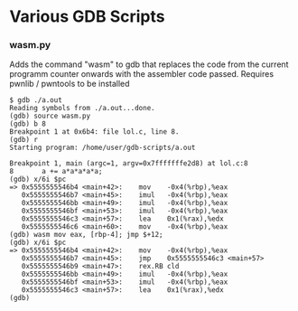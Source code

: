 # Various GDB Scripts





### wasm.py

Adds the command "wasm" to gdb that replaces the code from the current programm counter onwards with the assembler code passed. Requires pwnlib / pwntools to be installed


```GDB
$ gdb ./a.out 
Reading symbols from ./a.out...done.
(gdb) source wasm.py 
(gdb) b 8
Breakpoint 1 at 0x6b4: file lol.c, line 8.
(gdb) r
Starting program: /home/user/gdb-scripts/a.out 

Breakpoint 1, main (argc=1, argv=0x7fffffffe2d8) at lol.c:8
8		a += a*a*a*a*a;
(gdb) x/6i $pc
=> 0x5555555546b4 <main+42>:	mov    -0x4(%rbp),%eax
   0x5555555546b7 <main+45>:	imul   -0x4(%rbp),%eax
   0x5555555546bb <main+49>:	imul   -0x4(%rbp),%eax
   0x5555555546bf <main+53>:	imul   -0x4(%rbp),%eax
   0x5555555546c3 <main+57>:	lea    0x1(%rax),%edx
   0x5555555546c6 <main+60>:	mov    -0x4(%rbp),%eax
(gdb) wasm mov eax, [rbp-4]; jmp $+12;
(gdb) x/6i $pc
=> 0x5555555546b4 <main+42>:	mov    -0x4(%rbp),%eax
   0x5555555546b7 <main+45>:	jmp    0x5555555546c3 <main+57>
   0x5555555546b9 <main+47>:	rex.RB cld 
   0x5555555546bb <main+49>:	imul   -0x4(%rbp),%eax
   0x5555555546bf <main+53>:	imul   -0x4(%rbp),%eax
   0x5555555546c3 <main+57>:	lea    0x1(%rax),%edx
(gdb) 

```

